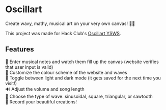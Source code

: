 # Oscillart
Create wavy, mathy, musical art on your very own canvas! 🧮🎶  

This project was made for Hack Club's [Oscillart YSWS](https://oscillart.athena.hackclub.com/).  
  
## Features
🎵 Enter musical notes and watch them fill up the canvas (website verifies that user input is valid)  
🎨 Customize the colour scheme of the website and waves  
🌙 Toggle between light and dark mode (it gets saved for the next time you visit!)  
🔊 Adjust the volume and song length  
🌊 Choose the type of wave: sinusoidal, square, triangular, or sawtooth  
🎥 Record your beautiful creations!   